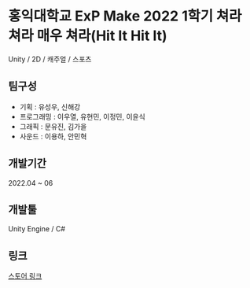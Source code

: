 # 홍익대학교 ExP Make 2022 1학기 쳐라 쳐라 매우 쳐라(Hit It Hit It)
Unity / 2D / 캐주얼 / 스포츠

## 팀구성
* 기획 : 유성우, 신해강
* 프로그래밍 : 이우열, 유현민, 이정민, 이윤식
* 그래픽 : 문유진, 김가을
* 사운드 : 이용하, 안민혁

## 개발기간
2022.04 ~ 06

## 개발툴
Unity Engine / C#

## 링크
[스토어 링크](https://play.google.com/store/apps/details?id=com.ExPStudio.HitItHitIt)

